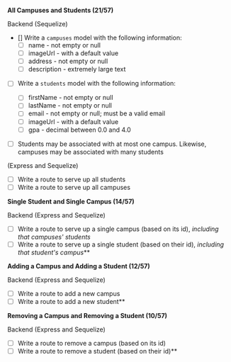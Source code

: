 **All Campuses and Students (21/57)**

Backend (Sequelize)

- [] Write a `campuses` model with the following information:
  - [ ] name - not empty or null
  - [ ] imageUrl - with a default value
  - [ ] address - not empty or null
  - [ ] description - extremely large text

- [ ] Write a `students` model with the following information:
  - [ ] firstName - not empty or null
  - [ ] lastName - not empty or null
  - [ ] email - not empty or null; must be a valid email
  - [ ] imageUrl - with a default value
  - [ ] gpa - decimal between 0.0 and 4.0

- [ ] Students may be associated with at most one campus. Likewise, campuses may be associated with many students


(Express and Sequelize)
- [ ] Write a route to serve up all students
- [ ] Write a route to serve up all campuses

**Single Student and Single Campus (14/57)**

Backend (Express and Sequelize)

- [ ] Write a route to serve up a single campus (based on its id), _including that campuses' students_
- [ ] Write a route to serve up a single student (based on their id), _including that student's campus_**

**Adding a Campus and Adding a Student (12/57)**

Backend (Express and Sequelize)

- [ ] Write a route to add a new campus
- [ ] Write a route to add a new student**

**Removing a Campus and Removing a Student (10/57)**

Backend (Express and Sequelize)

- [ ] Write a route to remove a campus (based on its id)
- [ ] Write a route to remove a student (based on their id)**
